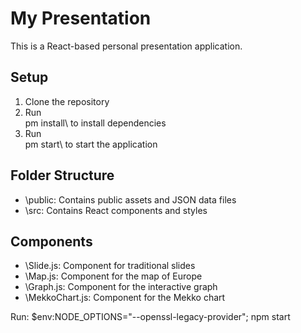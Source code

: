 ﻿# My Presentation

This is a React-based personal presentation application.

## Setup

1. Clone the repository
2. Run \
pm install\ to install dependencies
3. Run \
pm start\ to start the application

## Folder Structure

- \public\: Contains public assets and JSON data files
- \src\: Contains React components and styles

## Components

- \Slide.js\: Component for traditional slides
- \Map.js\: Component for the map of Europe
- \Graph.js\: Component for the interactive graph
- \MekkoChart.js\: Component for the Mekko chart


Run: $env:NODE_OPTIONS="--openssl-legacy-provider"; npm start